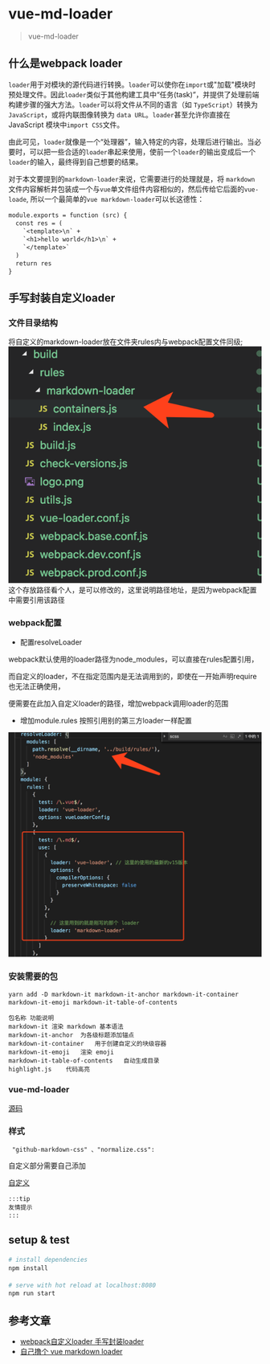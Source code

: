 # vue-md-loader

> vue-md-loader


## 什么是webpack loader

`loader`用于对模块的源代码进行转换。`loader`可以使你在`import`或"加载"模块时预处理文件。因此`loader`类似于其他构建工具中“任务(task)”，并提供了处理前端构建步骤的强大方法。`loader`可以将文件从不同的语言（如 `TypeScript`）转换为 `JavaScript`，或将内联图像转换为 `data URL`。`loader`甚至允许你直接在 JavaScript 模块中`import CSS`文件。

由此可见，`loader`就像是一个“处理器”，输入特定的内容，处理后进行输出。当必要时，可以把一些合适的`loader`串起来使用，使前一个`loader`的输出变成后一个 `loader`的输入，最终得到自己想要的结果。

对于本文要提到的`markdown-loader`来说，它需要进行的处理就是，将 `markdown`文件内容解析并包装成一个与`vue`单文件组件内容相似的，然后传给它后面的`vue-loade`, 所以一个最简单的`vue markdown-loader`可以长这德性：

```
module.exports = function (src) {
  const res = (
    `<template>\n` +
    `<h1>hello world</h1>\n` +
    `</template>`
  )
  return res
}
```

## 手写封装自定义loader

### 文件目录结构
将自定义的markdown-loader放在文件夹rules内与webpack配置文件同级;
![](https://github.com/zuopf769/vue-md-loader/blob/master/src/assets/1559471956311-image.png)
这个存放路径看个人，是可以修改的，这里说明路径地址，是因为webpack配置中需要引用该路径


### webpack配置

 + 配置resolveLoader

webpack默认使用的loader路径为node_modules，可以直接在rules配置引用，

而自定义的loader，不在指定范围内是无法调用到的，即使在一开始声明require也无法正确使用，

便需要在此加入自定义loader的路径，增加webpack调用loader的范围

 + 增加module.rules
按照引用别的第三方loader一样配置

![](https://github.com/zuopf769/vue-md-loader/blob/master/src/assets/1559472162440-image.png)

### 安装需要的包

```
yarn add -D markdown-it markdown-it-anchor markdown-it-container markdown-it-emoji markdown-it-table-of-contents
```

```
包名称	功能说明
markdown-it	渲染 markdown 基本语法
markdown-it-anchor	为各级标题添加锚点
markdown-it-container	用于创建自定义的块级容器
markdown-it-emoji	渲染 emoji
markdown-it-table-of-contents	自动生成目录
highlight.js	代码高亮
```

### vue-md-loader

[源码](https://github.com/zuopf769/vue-md-loader/blob/master/build/rules/markdown-loader/index.js)

### 样式
```
 "github-markdown-css" 、"normalize.css":
```
自定义部分需要自己添加 

[自定义](https://github.com/zuopf769/vue-md-loader/blob/master/src/style/main.scss)

```
:::tip
友情提示
:::
```

## setup & test

``` bash
# install dependencies
npm install

# serve with hot reload at localhost:8080
npm run start

```

## 参考文章

+ [webpack自定义loader 手写封装loader](https://blog.csdn.net/leeleejoker/article/details/81083428)
+ [自己撸个 vue markdown loader](https://segmentfault.com/a/1190000014666185)
